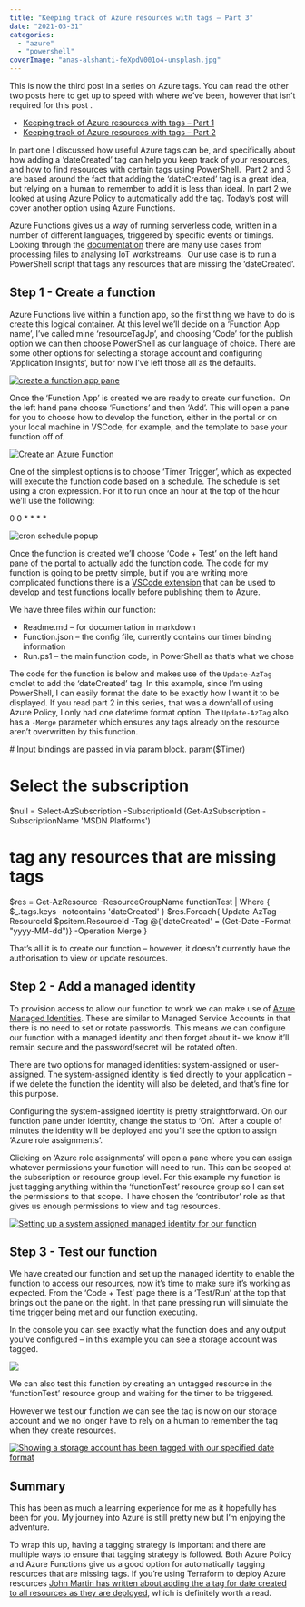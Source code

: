 ```yaml
---
title: "Keeping track of Azure resources with tags – Part 3"
date: "2021-03-31"
categories:
  - "azure"
  - "powershell"
coverImage: "anas-alshanti-feXpdV001o4-unsplash.jpg"
---
```


This is now the third post in a series on Azure tags. You can read the other two posts here to get up to speed with where we’ve been, however that isn’t required for this post .

- [Keeping track of Azure resources with tags – Part 1](https://jesspomfret.com/azure-tags-part1/)
- [Keeping track of Azure resources with tags – Part 2](https://jesspomfret.com/azure-tags-part2/)

In part one I discussed how useful Azure tags can be, and specifically about how adding a ‘dateCreated’ tag can help you keep track of your resources, and how to find resources with certain tags using PowerShell.  Part 2 and 3 are based around the fact that adding the ‘dateCreated’ tag is a great idea, but relying on a human to remember to add it is less than ideal. In part 2 we looked at using Azure Policy to automatically add the tag. Today’s post will cover another option using Azure Functions.

Azure Functions gives us a way of running serverless code, written in a number of different languages, triggered by specific events or timings.  Looking through the [documentation](https://docs.microsoft.com/en-us/azure/azure-functions/functions-overview) there are many use cases from processing files to analysing IoT workstreams.  Our use case is to run a PowerShell script that tags any resources that are missing the ‘dateCreated’.

## Step 1 - Create a function

Azure Functions live within a function app, so the first thing we have to do is create this logical container. At this level we’ll decide on a ‘Function App name’, I’ve called mine ‘resourceTagJp’, and choosing ‘Code’ for the publish option we can then choose PowerShell as our language of choice. There are some other options for selecting a storage account and configuring ‘Application Insights’, but for now I’ve left those all as the defaults.

[![create a function app pane](functionApp.png)](https://jesspomfret.com/wp-content/uploads/2021/03/functionApp.png)

Once the ‘Function App’ is created we are ready to create our function.  On the left hand pane choose ‘Functions’ and then ‘Add’. This will open a pane for you to choose how to develop the function, either in the portal or on your local machine in VSCode, for example, and the template to base your function off of.

[![Create an Azure Function](CreateFunction-1.png)](https://jesspomfret.com/wp-content/uploads/2021/03/CreateFunction-1.png)

One of the simplest options is to choose ‘Timer Trigger’, which as expected will execute the function code based on a schedule. The schedule is set using a cron expression. For it to run once an hour at the top of the hour we’ll use the following:

0 0 \* \* \* \*

![cron schedule popup](cronSchedule.png)

Once the function is created we’ll choose ‘Code + Test’ on the left hand pane of the portal to actually add the function code. The code for my function is going to be pretty simple, but if you are writing more complicated functions there is a [VSCode extension](https://marketplace.visualstudio.com/items?itemName=ms-azuretools.vscode-azurefunctions) that can be used to develop and test functions locally before publishing them to Azure.

We have three files within our function:

- Readme.md – for documentation in markdown
- Function.json – the config file, currently contains our timer binding information
- Run.ps1 – the main function code, in PowerShell as that’s what we chose

The code for the function is below and makes use of the `Update-AzTag` cmdlet to add the ‘dateCreated’ tag. In this example, since I’m using PowerShell, I can easily format the date to be exactly how I want it to be displayed. If you read part 2 in this series, that was a downfall of using Azure Policy, I only had one datetime format option. The `Update-AzTag` also has a `-Merge` parameter which ensures any tags already on the resource aren’t overwritten by this function.

\# Input bindings are passed in via param block.
param($Timer)

# Select the subscription
$null = Select-AzSubscription -SubscriptionId (Get-AzSubscription -SubscriptionName 'MSDN Platforms')

# tag any resources that are missing tags
$res =  Get-AzResource -ResourceGroupName functionTest | Where { $\_.tags.keys -notcontains 'dateCreated' }
$res.Foreach{
    Update-AzTag -ResourceId $psitem.ResourceId -Tag @{'dateCreated' = (Get-Date -Format "yyyy-MM-dd")} -Operation Merge
}

That’s all it is to create our function – however, it doesn’t currently have the authorisation to view or update resources.

## Step 2 - Add a managed identity

To provision access to allow our function to work we can make use of [Azure Managed Identities](https://docs.microsoft.com/en-us/azure/app-service/overview-managed-identity?tabs=dotnet). These are similar to Managed Service Accounts in that there is no need to set or rotate passwords. This means we can configure our function with a managed identity and then forget about it- we know it’ll remain secure and the password/secret will be rotated often.

There are two options for managed identities: system-assigned or user-assigned. The system-assigned identity is tied directly to your application – if we delete the function the identity will also be deleted, and that’s fine for this purpose.

Configuring the system-assigned identity is pretty straightforward. On our function pane under identity, change the status to ‘On’.  After a couple of minutes the identity will be deployed and you’ll see the option to assign ‘Azure role assignments’.

Clicking on ‘Azure role assignments’ will open a pane where you can assign whatever permissions your function will need to run. This can be scoped at the subscription or resource group level. For this example my function is just tagging anything within the ‘functionTest’ resource group so I can set the permissions to that scope.  I have chosen the ‘contributor’ role as that gives us enough permissions to view and tag resources.

[![Setting up a system assigned managed identity for our function](ManagedIdentity.png)](https://jesspomfret.com/wp-content/uploads/2021/03/ManagedIdentity.png)

## Step 3 - Test our function

We have created our function and set up the managed identity to enable the function to access our resources, now it’s time to make sure it’s working as expected. From the ‘Code + Test’ page there is a ‘Test/Run’ at the top that brings out the pane on the right. In that pane pressing run will simulate the time trigger being met and our function executing.

In the console you can see exactly what the function does and any output you’ve configured – in this example you can see a storage account was tagged.

[![](TestFunction-1.png)](https://jesspomfret.com/wp-content/uploads/2021/03/TestFunction-1.png)

We can also test this function by creating an untagged resource in the ‘functionTest’ resource group and waiting for the timer to be triggered.

However we test our function we can see the tag is now on our storage account and we no longer have to rely on a human to remember the tag when they create resources.

[![Showing a storage account has been tagged with our specified date format](storageAccountFunctionTagged.png)](https://jesspomfret.com/wp-content/uploads/2021/03/storageAccountFunctionTagged.png)

## Summary

This has been as much a learning experience for me as it hopefully has been for you. My journey into Azure is still pretty new but I’m enjoying the adventure.

To wrap this up, having a tagging strategy is important and there are multiple ways to ensure that tagging strategy is followed. Both Azure Policy and Azure Functions give us a good option for automatically tagging resources that are missing tags. If you’re using Terraform to deploy Azure resources [John Martin has written about adding the a tag for date created to all resources as they are deployed](https://jqmartin.info/2021/03/02/terraform-timestamps-and-tagging/), which is definitely worth a read.
